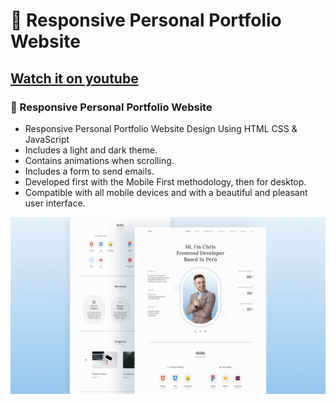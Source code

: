 # 💼 Responsive Personal Portfolio Website
## [Watch it on youtube](https://youtu.be/5-_2z-DdWng)
### 💼 Responsive Personal Portfolio Website

- Responsive Personal Portfolio Website Design Using HTML CSS & JavaScript
- Includes a light and dark theme.
- Contains animations when scrolling.
- Includes a form to send emails.
- Developed first with the Mobile First methodology, then for desktop.
- Compatible with all mobile devices and with a beautiful and pleasant user interface.

![preview img](/preview.png)
